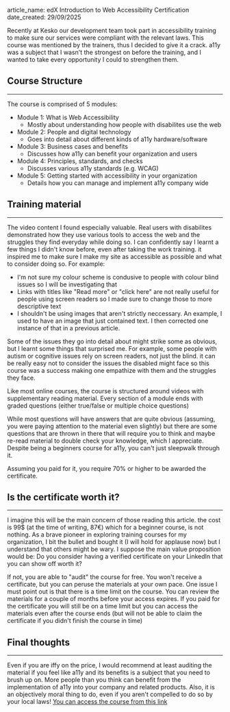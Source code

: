 article_name: edX Introduction to Web Accessibility Certification
date_created: 29/09/2025

Recently at Kesko our development team took part in accessibility training to make sure our services were compliant with the relevant laws. This course was mentioned by the trainers, thus I decided to give it a crack. a11y was a subject that I wasn't the strongest on before the training, and I wanted to take every opportunity I could to strengthen them.

## Course Structure

---
The course is comprised of 5 modules:

* Module 1: What is Web Accessibility
    * Mostly about understanding how people with disabilites use the web
* Module 2: People and digital technology
    * Goes into detail about different kinds of a11y hardware/software
* Module 3: Business cases and benefits
    * Discusses how a11y can benefit your organization and users
* Module 4: Principles, standards, and checks
    * Discusses various a11y standards (e.g. WCAG)
* Module 5: Getting started with accessibility in your organization
    * Details how you can manage and implement a11y company wide

## Training material

---
The video content I found especially valuable. Real users with disabilites demonstrated how they use various tools to access the web and the struggles they find everyday while doing so. I can confidently say I learnt a few things I didn't know before, even after taking the work training. it inspired me to make sure I make my site as accessible as possible and what to consider doing so. For example:

* I'm not sure my colour scheme is condusive to people with colour blind issues so I will be investigating that
* Links with titles like "Read more" or "click here" are not really useful for people using screen readers so I made sure to change those to more descriptive text
* I shouldn't be using images that aren't strictly neccessary. An example, I used to have an image that just contained text. I then corrected one instance of that in a previous article.

Some of the issues they go into detail about might strike some as obvious, but I learnt some things that surprised me. For example, some people with autism or cognitive issues rely on screen readers, not just the blind. it can be really easy not to consider the issues the disabled might face so this course was a success making one empathize with them and the struggles they face.

Like most online courses, the course is structured around videos with supplementary reading material. Every section of a module ends with graded questions (either true/false or multiple choice questions)

While most questions will have answers that are quite obvious (assuming, you were paying attention to the material even slightly) but there are some questions that are thrown in there that will require you to think and maybe re-read material to double check your knowledge, which I appreciate. Despite being a beginners course for a11y, you can't just sleepwalk through it.

Assuming you paid for it, you require 70% or higher to be awarded the certificate.

## Is the certificate worth it?

---
I imagine this will be the main concern of those reading this article. the cost is 99$ (at the time of writing, 87€) which for a beginner course, is not nothing. As a brave pioneer in exploring training courses for my organization, I bit the bullet and bought it (I will hold for applause now) but I understand that others might be wary. I suppose the main value proposition would be: Do you consider having a verified certificate on your LinkedIn that you can show off worth it?

If not, you are able to "audit" the course for free. You won't receive a certificate, but you can peruse the materials at your own pace. One issue I must point out is that there is a time limit on the course. You can review the materials for a couple of months before your access expires. If you paid for the certificate you will still be on a time limit but you can access the materials even after the course ends (but will not be able to claim the certificate if you didn't finish the course in time)

## Final thoughts

---
Even if you are iffy on the price, I would recommend at least auditing the material if you feel like a11y and its benefits is a subject that you need to brush up on. More people than you think can benefit from the implementation of a11y into your company and related products. Also, it is an objectively moral thing to do, even if you aren't compelled to do so by your local laws! [You can access the course from this link](https://www.edx.org/learn/web-accessibility/the-world-wide-web-consortium-w3c-introduction-to-web-accessibility)
